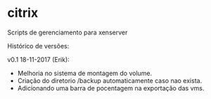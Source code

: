 # citrix
Scripts de gerenciamento para xenserver 

Histórico de versões:

v0.1 18-11-2017 (Erik):
- Melhoria no sistema de montagem do volume.
- Criação do diretorio /backup automaticamente caso nao exista.
- Adicionando uma barra de pocentagem na exportação das vms.

